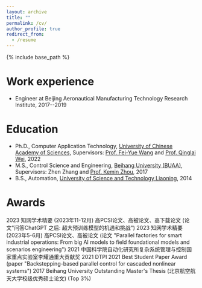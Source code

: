 ```yaml
---
layout: archive
title: ""
permalink: /cv/
author_profile: true
redirect_from:
  - /resume
---
```


{% include base_path %}


Work experience
======
* Engineer at Beijing Aeronautical Manufacturing Technology Research Institute, 2017--2019 


Education
======
* Ph.D., Computer Application Technology, [University of Chinese Academy of Sciences](https://english.ucas.ac.cn/), Supervisors: [Prof. Fei-Yue Wang](https://scholar.google.com/citations?hl=zh-CN&user=_p0NBv0AAAAJ&view_op=list_works&sortby=pubdate) and [Prof. Qinglai Wei](https://scholar.google.com/citations?hl=zh-CN&user=YmPMH7oAAAAJ), 2022
* M.S., Control Science and Engineering, [Beihang University (BUAA)](https://ev.buaa.edu.cn/), Supervisors: Zhen Zhang and [Prof. Kemin Zhou](https://scholar.google.com/citations?hl=zh-CN&user=AatvTeoAAAAJ), 2017
* B.S., Automation, [University of Science and Technology Liaoning](https://www.ustl.edu.cn/), 2014


Awards
======
2023   知网学术精要 (2023年11-12月) 高PCSI论文、高被论文、高下载论文 (论文"问答ChatGPT 之后: 超大预训练模型的机遇和挑战")
2023   知网学术精要 (2023年5-6月) 高PCSI论文、高被论文 (论文 "Parallel factories for smart industrial operations: From big AI models to field foundational models and scenarios engineering")
2021   中国科学院自动化研究所复杂系统管理与控制国家重点实验室李耀通重大贡献奖
2021   DTPI 2021 Best Student Paper Award (paper "Backstepping-based parallel control for cascaded nonlinear systems")
2017   Beihang University Outstanding Master's Thesis (北京航空航天大学校级优秀硕士论文) (Top 3%)
